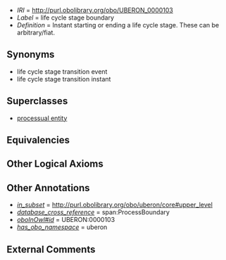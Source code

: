  * *IRI* = http://purl.obolibrary.org/obo/UBERON_0000103
 * *Label* = life cycle stage boundary
 * *Definition* = Instant starting or ending a life cycle stage. These can be arbitrary/fiat.

## Synonyms

 * life cycle stage transition event
 * life cycle stage transition instant

## Superclasses

 * [processual entity](../../UBERON/00/UBERON_0000000.md)

## Equivalencies


## Other Logical Axioms


## Other Annotations

 * *[in_subset](../../et/oboInOwl#inSubset.md)* = http://purl.obolibrary.org/obo/uberon/core#upper_level
 * *[database_cross_reference](../../ef/oboInOwl#hasDbXref.md)* = span:ProcessBoundary
 * *[oboInOwl#id](../../id/oboInOwl#id.md)* = UBERON:0000103
 * *[has_obo_namespace](../../ce/oboInOwl#hasOBONamespace.md)* = uberon

## External Comments

